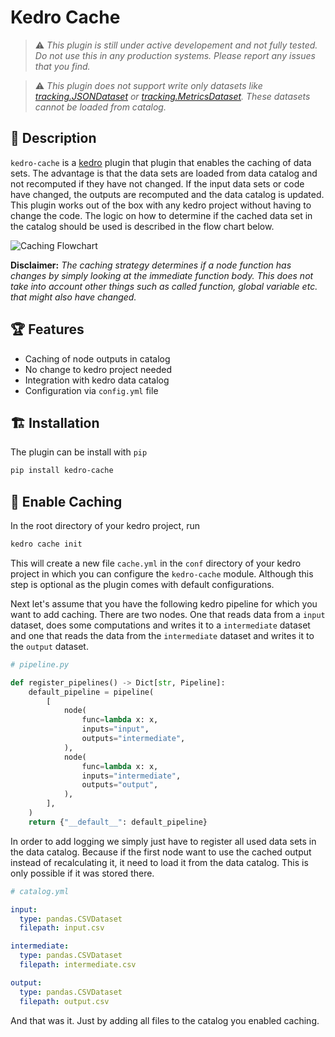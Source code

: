 # Kedro Cache

> :warning: _This plugin is still under active developement and not fully tested. Do not use this in any production systems. Please report any issues that you find._

> :warning: _This plugin does not support write only datasets like [tracking.JSONDataset](https://github.com/kedro-org/kedro-plugins/blob/main/kedro-datasets/kedro_datasets/tracking/json_dataset.py) or [tracking.MetricsDataset](https://github.com/kedro-org/kedro-plugins/blob/main/kedro-datasets/kedro_datasets/tracking/metrics_dataset.py). These datasets cannot be loaded from catalog._
## 📝 Description

`kedro-cache` is a [kedro](https://kedro.org/) plugin that plugin that enables the caching of data sets.
The advantage is that the data sets are loaded from data catalog and not recomputed if they have not changed.
If the input data sets or code have changed, the outputs are recomputed and the data catalog is updated.
This plugin works out of the box with any kedro project without having to change the code.
The logic on how to determine if the cached data set in the catalog should be used is described in the flow chart below.

![Caching Flowchart](static/img/caching_flowchart.svg)

**Disclaimer:** _The caching strategy determines if a node function has changes by simply looking at the immediate function body.
This does not take into account other things such as called function, global variable etc. that might also have changed._

## 🏆 Features

- Caching of node outputs in catalog
- No change to kedro project needed
- Integration with kedro data catalog
- Configuration via `config.yml` file

## 🏗 Installation

The plugin can be install with `pip`

```bash
pip install kedro-cache
```

## 🚀 Enable Caching

In the root directory of your kedro project, run

```bash
kedro cache init
```

This will create a new file `cache.yml` in the `conf` directory of your kedro project in which you can configure the `kedro-cache` module.
Although this step is optional as the plugin comes with default configurations.

Next let's assume that you have the following kedro pipeline for which you want to add caching.
There are two nodes.
One that reads data from a `input` dataset, does some computations and writes it to a `intermediate` dataset and one that reads the data from the `intermediate` dataset and writes it to the `output` dataset.

```python
# pipeline.py

def register_pipelines() -> Dict[str, Pipeline]:
    default_pipeline = pipeline(
        [
            node(
                func=lambda x: x,
                inputs="input",
                outputs="intermediate",
            ),
            node(
                func=lambda x: x,
                inputs="intermediate",
                outputs="output",
            ),
        ],
    )
    return {"__default__": default_pipeline}
```

In order to add logging we simply just have to register all used data sets in the data catalog.
Because if the first node want to use the cached output instead of recalculating it, it need to load it from the data catalog.
This is only possible if it was stored there.

```yaml
# catalog.yml

input:
  type: pandas.CSVDataset
  filepath: input.csv

intermediate:
  type: pandas.CSVDataset
  filepath: intermediate.csv

output:
  type: pandas.CSVDataset
  filepath: output.csv
```

And that was it. Just by adding all files to the catalog you enabled caching.
